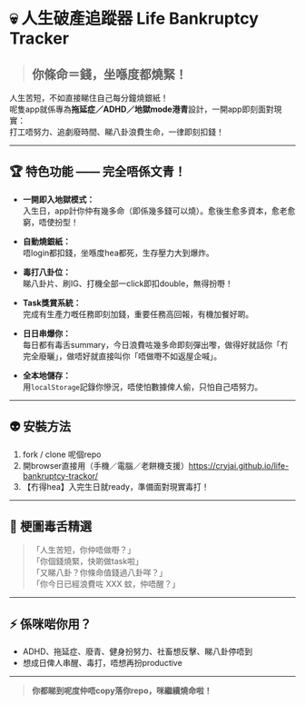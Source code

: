# 💀 人生破產追蹤器 Life Bankruptcy Tracker

> ## 你條命＝錢，坐喺度都燒緊！

人生苦短，不如直接睇住自己每分鐘燒銀紙！  
呢隻app就係專為**拖延症／ADHD／地獄mode港青**設計，一開app即刻面對現實：  
打工唔努力、追劇廢時間、睇八卦浪費生命，一律即刻扣錢！

---

## 🏆 特色功能 —— 完全唔係文青！  

- **一開即入地獄模式：**  
  入生日，app計你仲有幾多命（即係幾多錢可以燒）。愈後生愈多資本，愈老愈窮，唔使扮型！

- **自動燒銀紙：**  
  唔login都扣錢，坐喺度hea都死，生存壓力大到爆炸。

- **毒打八卦位：**  
  睇八卦片、刷IG、打機全部一click即扣double，無得扮嘢！

- **Task獎賞系統：**  
  完成有生產力嘅任務即刻加錢，重要任務高回報，有機加餐好啲。

- **日日串爆你：**  
  每日都有毒舌summary，今日浪費咗幾多命即刻彈出嚟，做得好就話你「冇完全廢曬」，做唔好就直接叫你「唔做嘢不如返屋企喊」。

- **全本地儲存：**  
  用`localStorage`記錄你慘況，唔使怕數據俾人偷，只怕自己唔努力。

---

## 👽 安裝方法

1. fork / clone 呢個repo
2. 開browser直接用（手機／電腦／老餅機支援）https://cryjai.github.io/life-bankruptcy-trackor/
3. 【冇得hea】入完生日就ready，準備面對現實毒打！

---

## 🐍 梗圖毒舌精選

>「人生苦短，你仲唔做嘢？」  
>「你個錢燒緊，快啲做task啦」  
>「又睇八卦？你條命值錢過八卦咩？」  
>「你今日已經浪費咗 XXX 蚊，仲唔醒？」

---

## ⚡ 係咪啱你用？

- ADHD、拖延症、廢青、健身扮努力、社畜想反擊、睇八卦停唔到
- 想成日俾人串醒、毒打，唔想再扮productive

---

> **你都睇到呢度仲唔copy落你repo，咪繼續燒命啦！**

